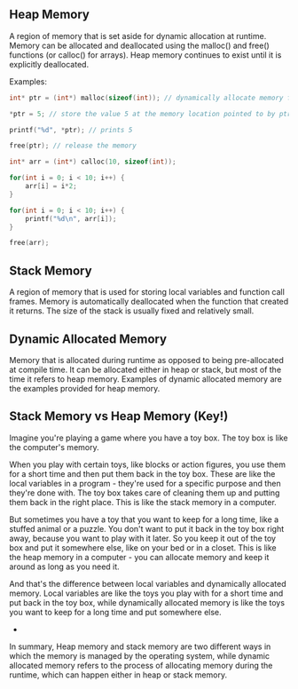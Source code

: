 Heap Memory
-
A region of memory that is set aside for dynamic allocation at runtime.
Memory can be allocated and deallocated using the malloc() and free() functions (or calloc() for arrays).
Heap memory continues to exist until it is explicitly deallocated.

Examples:

```c
int* ptr = (int*) malloc(sizeof(int)); // dynamically allocate memory for an int

*ptr = 5; // store the value 5 at the memory location pointed to by ptr

printf("%d", *ptr); // prints 5

free(ptr); // release the memory

```

```c
int* arr = (int*) calloc(10, sizeof(int)); 

for(int i = 0; i < 10; i++) {
    arr[i] = i*2;
}

for(int i = 0; i < 10; i++) {
    printf("%d\n", arr[i]);
}

free(arr);
```

Stack Memory
-
A region of memory that is used for storing local variables and function call frames.
Memory is automatically deallocated when the function that created it returns.
The size of the stack is usually fixed and relatively small.

Dynamic Allocated Memory
-
Memory that is allocated during runtime as opposed to being pre-allocated at compile time.
It can be allocated either in heap or stack, but most of the time it refers to heap memory.
Examples of dynamic allocated memory are the examples provided for heap memory.



Stack Memory vs Heap Memory (Key!)
-

Imagine you're playing a game where you have a toy box. The toy box is like the computer's memory.

When you play with certain toys, like blocks or action figures, you use them for a short time and then put them back in the toy box. These are like the local variables in a program - they're used for a specific purpose and then they're done with. The toy box takes care of cleaning them up and putting them back in the right place. This is like the stack memory in a computer.

But sometimes you have a toy that you want to keep for a long time, like a stuffed animal or a puzzle. You don't want to put it back in the toy box right away, because you want to play with it later. So you keep it out of the toy box and put it somewhere else, like on your bed or in a closet. This is like the heap memory in a computer - you can allocate memory and keep it around as long as you need it.

And that's the difference between local variables and dynamically allocated memory. Local variables are like the toys you play with for a short time and put back in the toy box, while dynamically allocated memory is like the toys you want to keep for a long time and put somewhere else.

-
In summary, Heap memory and stack memory are two different ways in which the memory is managed by the operating system, while dynamic allocated memory refers to the process of allocating memory during the runtime, which can happen either in heap or stack memory.